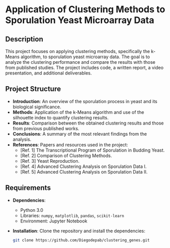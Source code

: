 # Application of Clustering Methods to Sporulation Yeast Microarray Data

## Description
This project focuses on applying clustering methods, specifically the k-Means algorithm, to sporulation yeast microarray data. The goal is to analyze the clustering performance and compare the results with those from published studies. The project includes code, a written report, a video presentation, and additional deliverables.

## Project Structure
- **Introduction**: An overview of the sporulation process in yeast and its biological significance.
- **Methods**: Application of the k-Means algorithm and use of the silhouette index to quantify clustering results.
- **Results**: Comparison between the obtained clustering results and those from previous published works.
- **Conclusions**: A summary of the most relevant findings from the analysis.
- **References**: Papers and resources used in the project:
  - [Ref. 1] The Transcriptional Program of Sporulation in Budding Yeast.
  - [Ref. 2] Comparison of Clustering Methods.
  - [Ref. 3] Yeast Reproduction.
  - [Ref. 4] Advanced Clustering Analysis on Sporulation Data I.
  - [Ref. 5] Advanced Clustering Analysis on Sporulation Data II.

## Requirements
- **Dependencies**:
  - Python 3.0
  - Libraries: `numpy`, `matplotlib`, `pandas`, `scikit-learn`
  - Environment: Jupyter Notebook

- **Installation**:
  Clone the repository and install the dependencies:
  ```bash
  git clone https://github.com/Diegodepab/clustering_genes.git
